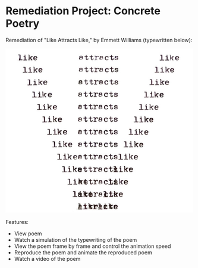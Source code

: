 # Remediation Project: Concrete Poetry

Remediation of "Like Attracts Like," by Emmett Williams (typewritten below):

<img src="/assets/like_attracts_like_typewritten.jpg">

Features:
* View poem
* Watch a simulation of the typewriting of the poem
* View the poem frame by frame and control the animation speed
* Reproduce the poem and animate the reproduced poem
* Watch a video of the poem